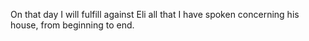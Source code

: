On that day I will fulfill against Eli all that I have spoken concerning his house, from beginning to end.
